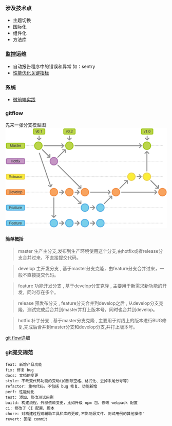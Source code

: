<!--
 * @Author: your name
 * @Date: 2021-04-08 09:34:29
 * @LastEditTime: 2021-04-08 10:32:04
 * @LastEditors: Please set LastEditors
 * @Description: In User Settings Edit
 * @FilePath: /technology-stack/中、大型项目/index.md
-->
### 涉及技术点
- 主题切换
- 国际化
- 组件化
- 方法库

### 监控运维
- 自动报告程序中的错误和异常 如：sentry 
- [性能优化关键指标](https://mp.weixin.qq.com/s/4-Lnz59EH4tQpP1YnyVvfQ)

### 系统
- [微前端实践](https://mp.weixin.qq.com/s/GvXuKsp2OAmpv_isH2836A)

### gitflow
先来一张分支模型图
<img src="../images/gitflow.png" />

#### 简单概括

> master 生产主分支,发布到生产环境使用这个分支,由hotfix或者release分支合并过来，不直接提交代码。

> develop 主开发分支 , 基于master分支克隆，由feature分支合并过来，一般不直接提交代码。

> feature 功能开发分支 , 基于develop分支克隆 , 主要用于新需求新功能的开发，同时存在多个。

> release 预发布分支 , feature分支合并到develop之后 , 从develop分支克隆，测试完成后合并到master并打上版本号，同时也合并到develop。

> hotfix 补丁分支 , 基于master分支克隆 , 主要用于对线上的版本进行BUG修复,完成后合并到master分支和develop分支,并打上版本号。

[git flow详细](https://juejin.cn/post/6844903997589946382)

### git提交规范
```
feat: 新增产品功能
fix: 修复 bug
docs: 文档的变更
style: 不改变代码功能的变动(如删除空格、格式化、去掉末尾分号等)
refactor: 重构代码。不包括 bug 修复、功能新增
perf: 性能优化
test: 添加、修改测试用例
build: 构建流程、外部依赖变更，比如升级 npm 包、修改 webpack 配置
ci: 修改了 CI 配置、脚本
chore: 对构建过程或辅助工具和库的更改,不影响源文件、测试用例的其他操作'
revert: 回滚 commit
```